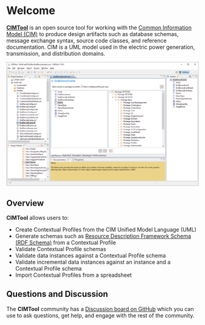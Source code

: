 # Welcome
[**CIMTool**](https://github.com/CIMug-org/CIMTool) is an open source tool for working with the [Common Information Model (CIM)](https://www.iec.ch/dyn/www/f?p=103:7:0::::FSP_ORG_ID,FSP_LANG_ID:1273,25) to produce design artifacts such as database schemas, message exchange syntax, source code classes, and reference documentation. CIM is a UML model used in the electric power generation, transmission, and distribution domains.

![CIMToolScreenshot.png](./images/CIMToolScreenshot.png "CIMTool")

## Overview
**CIMTool** allows users to:

  * Create Contextual Profiles from the CIM Unified Model Language (UML)
  * Generate schemas such as [Resource Description Framework Schema (RDF Schema)](https://www.w3.org/2001/sw/wiki/RDF) from a Contextual Profile
  * Validate Contextual Profile schemas
  * Validate data instances against a Contextual Profile schema
  * Validate incremental data instances against an instance and a Contextual Profile schema
  * Import Contextual Profiles from a spreadsheet

## Questions and Discussion
The **CIMTool** community has a [Discussion board on GitHub](https://github.com/CIMug-org/CIMTool/discussions) which you can use to ask questions, get help, and engage with the rest of the community.
